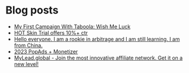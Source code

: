 # Blog posts
<!-- BLOG-POST-LIST:START -->
- [My First Campaign With Taboola: Wish Me Luck](https://afflift.com/f/threads/my-first-campaign-with-taboola-wish-me-luck.8264/)
- [HOT Skin Trial offers 10%+ ctr](https://afflift.com/f/threads/hot-skin-trial-offers-10-ctr.10361/)
- [Hello everyone. I am a rookie in arbitrage and I am still learning. I am from China.](https://afflift.com/f/threads/hello-everyone-i-am-a-rookie-in-arbitrage-and-i-am-still-learning-i-am-from-china.10360/)
- [2023 PopAds + Monetizer](https://afflift.com/f/threads/2023-popads-monetizer.10185/)
- [MyLead.global - Join the most innovative affiliate network. Get it on a new level!](https://afflift.com/f/threads/mylead-global-join-the-most-innovative-affiliate-network-get-it-on-a-new-level.2151/)
<!-- BLOG-POST-LIST:END -->
